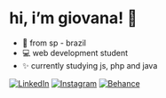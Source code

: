 
# hi, i’m giovana! 🌈

- 📍 from sp - brazil 
- 💻 web development student
- ✨ currently studying js, php and java </br>

<a href="https://www.linkedin.com/in/giovana--siqueira/" target="_blank"><img src="https://img.shields.io/badge/LinkedIn-0077B5?style=for-the-badge&logo=linkedin&logoColor=white" alt="LinkedIn"></a>
<a href="https://www.instagram.com/giovxxna/" target="_blank"><img src="https://img.shields.io/badge/Instagram-E4405F?style=for-the-badge&logo=instagram&logoColor=white" alt="Instagram"></a>
<a href="https://www.behance.net/giovxna" target="_blank"><img src="https://img.shields.io/badge/-Behance-blue?style=for-the-badge&logo=behance&logoColor=white" alt="Behance"></a>
